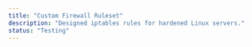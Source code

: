 ```yaml
---
title: "Custom Firewall Ruleset"
description: "Designed iptables rules for hardened Linux servers."
status: "Testing"
---
```

